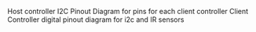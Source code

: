 Host controller I2C Pinout Diagram for pins for each client controller
Client Controller digital pinout diagram for i2c and IR sensors
